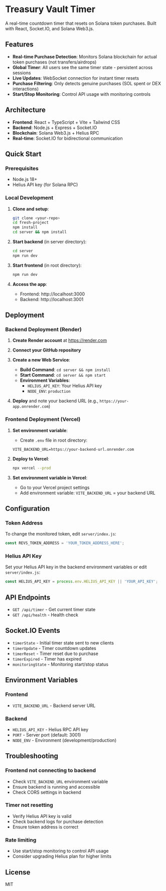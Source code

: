 # Treasury Vault Timer

A real-time countdown timer that resets on Solana token purchases. Built with React, Socket.IO, and Solana Web3.js.

## Features

- **Real-time Purchase Detection**: Monitors Solana blockchain for actual token purchases (not transfers/airdrops)
- **Global Timer**: All users see the same timer state - persistent across sessions
- **Live Updates**: WebSocket connection for instant timer resets
- **Purchase Filtering**: Only detects genuine purchases (SOL spent or DEX interactions)
- **Start/Stop Monitoring**: Control API usage with monitoring controls

## Architecture

- **Frontend**: React + TypeScript + Vite + Tailwind CSS
- **Backend**: Node.js + Express + Socket.IO
- **Blockchain**: Solana Web3.js + Helius RPC
- **Real-time**: Socket.IO for bidirectional communication

## Quick Start

### Prerequisites

- Node.js 18+
- Helius API key (for Solana RPC)

### Local Development

1. **Clone and setup**:
   ```bash
   git clone <your-repo>
   cd fresh-project
   npm install
   cd server && npm install
   ```

2. **Start backend** (in server directory):
   ```bash
   cd server
   npm run dev
   ```

3. **Start frontend** (in root directory):
   ```bash
   npm run dev
   ```

4. **Access the app**:
   - Frontend: http://localhost:3000
   - Backend: http://localhost:3001

## Deployment

### Backend Deployment (Render)

1. **Create Render account** at https://render.com

2. **Connect your GitHub repository**

3. **Create a new Web Service**:
   - **Build Command**: `cd server && npm install`
   - **Start Command**: `cd server && npm start`
   - **Environment Variables**:
     - `HELIUS_API_KEY`: Your Helius API key
     - `NODE_ENV`: `production`

4. **Deploy** and note your backend URL (e.g., `https://your-app.onrender.com`)

### Frontend Deployment (Vercel)

1. **Set environment variable**:
   - Create `.env` file in root directory:
   ```
   VITE_BACKEND_URL=https://your-backend-url.onrender.com
   ```

2. **Deploy to Vercel**:
   ```bash
   npx vercel --prod
   ```

3. **Set environment variable in Vercel**:
   - Go to your Vercel project settings
   - Add environment variable: `VITE_BACKEND_URL` = your backend URL

## Configuration

### Token Address

To change the monitored token, edit `server/index.js`:
```javascript
const REVS_TOKEN_ADDRESS = 'YOUR_TOKEN_ADDRESS_HERE';
```

### Helius API Key

Set your Helius API key in the backend environment variables or edit `server/index.js`:
```javascript
const HELIUS_API_KEY = process.env.HELIUS_API_KEY || 'YOUR_API_KEY';
```

## API Endpoints

- `GET /api/timer` - Get current timer state
- `GET /api/health` - Health check

## Socket.IO Events

- `timerState` - Initial timer state sent to new clients
- `timerUpdate` - Timer countdown updates
- `timerReset` - Timer reset due to purchase
- `timerExpired` - Timer has expired
- `monitoringState` - Monitoring start/stop status

## Environment Variables

### Frontend
- `VITE_BACKEND_URL` - Backend server URL

### Backend
- `HELIUS_API_KEY` - Helius RPC API key
- `PORT` - Server port (default: 3001)
- `NODE_ENV` - Environment (development/production)

## Troubleshooting

### Frontend not connecting to backend
- Check `VITE_BACKEND_URL` environment variable
- Ensure backend is running and accessible
- Check CORS settings in backend

### Timer not resetting
- Verify Helius API key is valid
- Check backend logs for purchase detection
- Ensure token address is correct

### Rate limiting
- Use start/stop monitoring to control API usage
- Consider upgrading Helius plan for higher limits

## License

MIT
